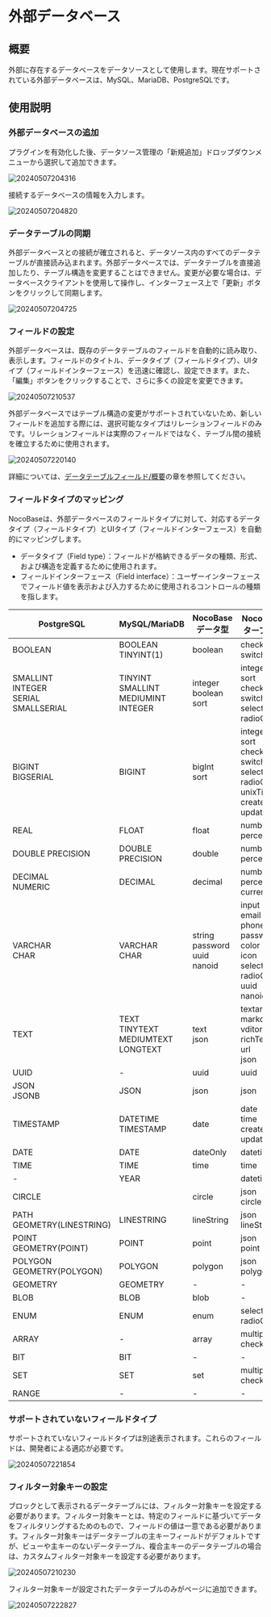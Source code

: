 # 外部データベース

## 概要

外部に存在するデータベースをデータソースとして使用します。現在サポートされている外部データベースは、MySQL、MariaDB、PostgreSQLです。

## 使用説明

### 外部データベースの追加

プラグインを有効化した後、データソース管理の「新規追加」ドロップダウンメニューから選択して追加できます。

![20240507204316](https://static-docs.nocobase.com/20240507204316.png)

接続するデータベースの情報を入力します。

![20240507204820](https://static-docs.nocobase.com/20240507204820.png)

### データテーブルの同期

外部データベースとの接続が確立されると、データソース内のすべてのデータテーブルが直接読み込まれます。外部データベースでは、データテーブルを直接追加したり、テーブル構造を変更することはできません。変更が必要な場合は、データベースクライアントを使用して操作し、インターフェース上で「更新」ボタンをクリックして同期します。

![20240507204725](https://static-docs.nocobase.com/20240507204725.png)

### フィールドの設定

外部データベースは、既存のデータテーブルのフィールドを自動的に読み取り、表示します。フィールドのタイトル、データタイプ（フィールドタイプ）、UIタイプ（フィールドインターフェース）を迅速に確認し、設定できます。また、「編集」ボタンをクリックすることで、さらに多くの設定を変更できます。

![20240507210537](https://static-docs.nocobase.com/20240507210537.png)

外部データベースではテーブル構造の変更がサポートされていないため、新しいフィールドを追加する際には、選択可能なタイプはリレーションフィールドのみです。リレーションフィールドは実際のフィールドではなく、テーブル間の接続を確立するために使用されます。

![20240507220140](https://static-docs.nocobase.com/20240507220140.png)

詳細については、[データテーブルフィールド/概要](/handbook/data-modeling/collection-fields)の章を参照してください。

### フィールドタイプのマッピング

NocoBaseは、外部データベースのフィールドタイプに対して、対応するデータタイプ（フィールドタイプ）とUIタイプ（フィールドインターフェース）を自動的にマッピングします。

- データタイプ（Field type）：フィールドが格納できるデータの種類、形式、および構造を定義するために使用されます。
- フィールドインターフェース（Field interface）：ユーザーインターフェースでフィールド値を表示および入力するために使用されるコントロールの種類を指します。

| PostgreSQL | MySQL/MariaDB | NocoBase データ型 | NocoBase インターフェース型 |
| - | - | - | - |
| BOOLEAN | BOOLEAN<br/>TINYINT(1) | boolean | checkbox <br/> switch |
| SMALLINT<br/>INTEGER<br/>SERIAL<br/>SMALLSERIAL | TINYINT<br/>SMALLINT<br/>MEDIUMINT<br/>INTEGER | integer<br/>boolean<br/>sort | integer<br/>sort<br/>checkbox<br/>switch<br/>select<br/>radioGroup |
| BIGINT<br/>BIGSERIAL | BIGINT | bigInt<br/>sort | integer<br/>sort<br/>checkbox<br/>switch<br/>select<br/>radioGroup<br/>unixTimestamp<br/>createdAt<br/>updatedAt |
| REAL | FLOAT | float | number<br/>percent |
| DOUBLE PRECISION | DOUBLE PRECISION | double | number<br/>percent |
| DECIMAL<br/>NUMERIC | DECIMAL | decimal | number<br/>percent<br/>currency |
| VARCHAR<br/>CHAR | VARCHAR<br/>CHAR | string<br/>password<br/>uuid<br/>nanoid | input<br/>email<br/>phone<br/>password<br/>color<br/>icon<br/>select<br/>radioGroup<br/>uuid<br/>nanoid |
| TEXT | TEXT<br/>TINYTEXT<br/>MEDIUMTEXT<br/>LONGTEXT | text<br/>json | textarea<br/>markdown<br/>vditor<br/>richText<br/>url<br/>json |
| UUID | - | uuid | uuid |
| JSON<br/>JSONB | JSON | json | json |
| TIMESTAMP | DATETIME<br/>TIMESTAMP | date | date<br/>time<br/>createdAt<br/>updatedAt |
| DATE | DATE | dateOnly | datetime |
| TIME | TIME | time | time |
| - | YEAR |  | datetime |
| CIRCLE |  | circle | json<br/>circle |
| PATH<br/>GEOMETRY(LINESTRING) | LINESTRING | lineString | json<br/>lineString |
| POINT<br/>GEOMETRY(POINT) | POINT | point | json<br/>point |
| POLYGON<br/>GEOMETRY(POLYGON) | POLYGON | polygon | json<br/>polygon |
| GEOMETRY | GEOMETRY | - | - |
| BLOB | BLOB | blob | - |
| ENUM | ENUM | enum | select<br/>radioGroup |
| ARRAY | - | array | multipleSelect<br/>checkboxGroup |
| BIT | BIT | - | - |
| SET | SET | set | multipleSelect<br/>checkboxGroup |
| RANGE | - | - | - |

### サポートされていないフィールドタイプ

サポートされていないフィールドタイプは別途表示されます。これらのフィールドは、開発者による適応が必要です。

![20240507221854](https://static-docs.nocobase.com/20240507221854.png)

### フィルター対象キーの設定

ブロックとして表示されるデータテーブルには、フィルター対象キーを設定する必要があります。フィルター対象キーとは、特定のフィールドに基づいてデータをフィルタリングするためのもので、フィールドの値は一意である必要があります。フィルター対象キーはデータテーブルの主キーフィールドがデフォルトですが、ビューや主キーのないデータテーブル、複合主キーのデータテーブルの場合は、カスタムフィルター対象キーを設定する必要があります。

![20240507210230](https://static-docs.nocobase.com/20240507210230.png)

フィルター対象キーが設定されたデータテーブルのみがページに追加できます。

![20240507222827](https://static-docs.nocobase.com/20240507222827.png)

